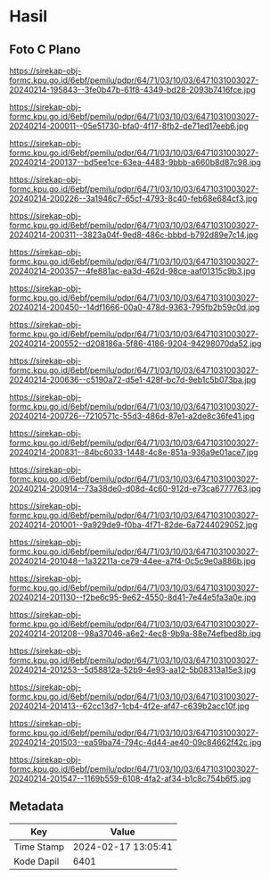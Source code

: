 # Hasil

## Foto C Plano

https://sirekap-obj-formc.kpu.go.id/6ebf/pemilu/pdpr/64/71/03/10/03/6471031003027-20240214-195843--3fe0b47b-61f8-4349-bd28-2093b7416fce.jpg

https://sirekap-obj-formc.kpu.go.id/6ebf/pemilu/pdpr/64/71/03/10/03/6471031003027-20240214-200011--05e51730-bfa0-4f17-8fb2-de71ed17eeb6.jpg

https://sirekap-obj-formc.kpu.go.id/6ebf/pemilu/pdpr/64/71/03/10/03/6471031003027-20240214-200137--bd5ee1ce-63ea-4483-9bbb-a660b8d87c98.jpg

https://sirekap-obj-formc.kpu.go.id/6ebf/pemilu/pdpr/64/71/03/10/03/6471031003027-20240214-200226--3a1946c7-65cf-4793-8c40-feb68e684cf3.jpg

https://sirekap-obj-formc.kpu.go.id/6ebf/pemilu/pdpr/64/71/03/10/03/6471031003027-20240214-200311--3823a04f-9ed8-486c-bbbd-b792d89e7c14.jpg

https://sirekap-obj-formc.kpu.go.id/6ebf/pemilu/pdpr/64/71/03/10/03/6471031003027-20240214-200357--4fe881ac-ea3d-462d-98ce-aaf01315c9b3.jpg

https://sirekap-obj-formc.kpu.go.id/6ebf/pemilu/pdpr/64/71/03/10/03/6471031003027-20240214-200450--14df1666-00a0-478d-9363-795fb2b59c0d.jpg

https://sirekap-obj-formc.kpu.go.id/6ebf/pemilu/pdpr/64/71/03/10/03/6471031003027-20240214-200552--d208186a-5f86-4186-9204-94298070da52.jpg

https://sirekap-obj-formc.kpu.go.id/6ebf/pemilu/pdpr/64/71/03/10/03/6471031003027-20240214-200636--c5190a72-d5e1-428f-bc7d-9eb1c5b073ba.jpg

https://sirekap-obj-formc.kpu.go.id/6ebf/pemilu/pdpr/64/71/03/10/03/6471031003027-20240214-200726--7210571c-55d3-486d-87e1-a2de8c36fe41.jpg

https://sirekap-obj-formc.kpu.go.id/6ebf/pemilu/pdpr/64/71/03/10/03/6471031003027-20240214-200831--84bc6033-1448-4c8e-851a-936a9e01ace7.jpg

https://sirekap-obj-formc.kpu.go.id/6ebf/pemilu/pdpr/64/71/03/10/03/6471031003027-20240214-200914--73a38de0-d08d-4c60-912d-e73ca6777763.jpg

https://sirekap-obj-formc.kpu.go.id/6ebf/pemilu/pdpr/64/71/03/10/03/6471031003027-20240214-201001--9a929de9-f0ba-4f71-82de-6a7244029052.jpg

https://sirekap-obj-formc.kpu.go.id/6ebf/pemilu/pdpr/64/71/03/10/03/6471031003027-20240214-201048--1a32211a-ce79-44ee-a7f4-0c5c9e0a886b.jpg

https://sirekap-obj-formc.kpu.go.id/6ebf/pemilu/pdpr/64/71/03/10/03/6471031003027-20240214-201130--f2be6c95-9e62-4550-8d41-7e44e5fa3a0e.jpg

https://sirekap-obj-formc.kpu.go.id/6ebf/pemilu/pdpr/64/71/03/10/03/6471031003027-20240214-201208--98a37046-a6e2-4ec8-9b9a-88e74efbed8b.jpg

https://sirekap-obj-formc.kpu.go.id/6ebf/pemilu/pdpr/64/71/03/10/03/6471031003027-20240214-201253--5d58812a-52b9-4e93-aa12-5b08313a15e3.jpg

https://sirekap-obj-formc.kpu.go.id/6ebf/pemilu/pdpr/64/71/03/10/03/6471031003027-20240214-201413--62cc13d7-1cb4-4f2e-af47-c639b2acc10f.jpg

https://sirekap-obj-formc.kpu.go.id/6ebf/pemilu/pdpr/64/71/03/10/03/6471031003027-20240214-201503--ea59ba74-794c-4d44-ae40-09c84662f42c.jpg

https://sirekap-obj-formc.kpu.go.id/6ebf/pemilu/pdpr/64/71/03/10/03/6471031003027-20240214-201547--1169b559-6108-4fa2-af34-b1c8c754b6f5.jpg


## Metadata

| Key        | Value               |
| ---------- | ------------------- |
| Time Stamp | 2024-02-17 13:05:41 |
| Kode Dapil | 6401                |



